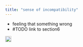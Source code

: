 ```yaml
---
title: "sense of incompatibility"
---
```


- feeling that something wrong
- #TODO link to section6

<img src='https://scrapbox.io/api/pages/nishio-en/en/icon' alt='en.icon' height="19.5"/>
